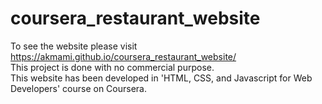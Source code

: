# coursera_restaurant_website
To see the website please visit https://akmami.github.io/coursera_restaurant_website/ <br />
This project is done with no commercial purpose. <br />
This website has been developed in 'HTML, CSS, and Javascript for Web Developers' course on Coursera.  
